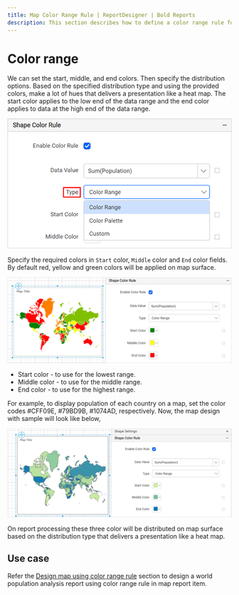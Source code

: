```yaml
---
title: Map Color Range Rule | ReportDesigner | Bold Reports
description: This section describes how to define a color range rule for Map Report Item with the Bold Report Designer.
---
```


# Color range

We can set the start, middle, and end colors. Then specify the distribution options. Based on the specified distribution type and using the provided colors, make a lot of hues that delivers a presentation like a heat map. The start color applies to the low end of the data range and the end color applies to data at the high end of the data range.

![Map color rule types](/static/assets/on-premise/images/report-designer/report-items/map/shape-color-rule/types.png '#width=385px')

Specify the required colors in `Start` color, `Middle` color and `End` color fields. By default red, yellow and green colors will be applied on map surface.

![Map color rule types](/static/assets/on-premise/images/report-designer/report-items/map/shape-color-rule/color-range-type.png)

* Start color - to use for the lowest range.
* Middle color - to use for the middle range.
* End color - to use for the highest range.

For example, to display population of each country on a map, set the color codes #CFF09E, #79BD9B, #1074AD, respectively. Now, the map design with sample will look like below,

![Map color rule types](/static/assets/on-premise/images/report-designer/report-items/map/shape-color-rule/color-range-demo.png)

On report processing these three color will be distributed on map surface based on the distribution type that delivers a presentation like a heat map.

## Use case

Refer the [Design map using color range rule](./../../../report-items/map/use-case/design-map-using-color-range-rule/) section to design a world population analysis report using color range rule in map report item.